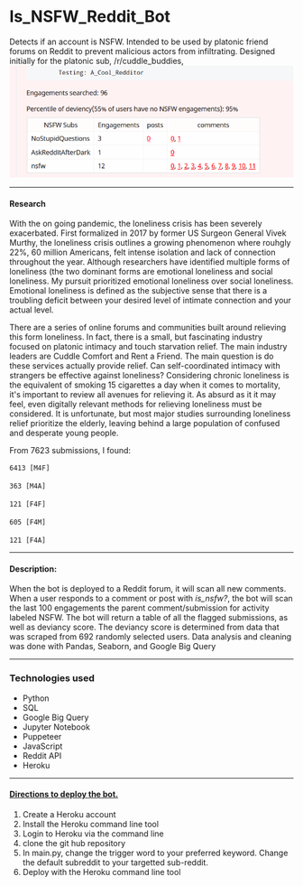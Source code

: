 # Is_NSFW_Reddit_Bot

Detects if an account is NSFW. Intended to be used by platonic friend forums on Reddit to prevent malicious actors from infiltrating. Designed initially for the platonic sub, /r/cuddle_buddies, 
<img src = "Readme-assets/demo.png" />

<hr />
<h4>Research</h4>
<p>
	With the on going pandemic, the loneliness crisis has been severely exacerbated. First formalized in 2017 by former US Surgeon General Vivek Murthy, the loneliness crisis outlines a growing phenomenon where rouhgly 22%, 60 million Americans, felt intense isolation and lack of connection throughout the year. Although researchers have identified multiple forms of loneliness (the two dominant forms are emotional loneliness and social loneliness. My pursuit prioritized emotional loneliness over social loneliness. Emotional loneliness is defined as the subjective sense that there is a troubling deficit between your desired level of intimate connection and your actual level. 
</p>
<p>
	There are a series of online forums and communities built around relieving this form loneliness. In fact, there is a small, but fascinating industry focused on platonic intimacy and touch starvation relief. The main industry leaders are Cuddle Comfort and Rent a Friend. The main question is do these services actually provide relief. Can self-coordinated intimacy with strangers be effective against loneliness? Considering chronic loneliness is the equivalent of smoking 15 cigarettes a day when it comes to mortality, it's important to review all avenues for relieving it. As absurd as it it may feel, even digitally relevant methods for relieving loneliness must be considered. It is unfortunate, but most major studies surrounding loneliness relief prioritize the elderly, leaving behind a large population of confused and desperate young people. 
</p>

<p>
	
</p>
<p>
	From 7623 submissions, I found:

    6413 [M4F]

    363 [M4A]

    121 [F4F]

    605 [F4M]

    121 [F4A]
</p>

<hr />
<h4>Description:</h4>
<p>When the bot is deployed to a Reddit forum, it will scan all new comments. When a user responds to a comment or post with <em>is_nsfw?</em>, the bot will scan the last 100 engagements the parent comment/submission for activity labeled NSFW. The bot will return a table of all the flagged submissions, as well as deviancy score. The deviancy score is determined from data that was scraped from 692 randomly selected users. Data analysis and cleaning was done with Pandas, Seaborn, and Google Big Query</p>

<hr />
<h3>Technologies used</h3>
<ul>
    <li>
        Python
    </li>
    <li>
        SQL
    </li>
    <li>
        Google Big Query
    </li>
    <li>
        Jupyter Notebook
    </li>
    <li>
        Puppeteer
    </li>
    <li>
        JavaScript
    </li>
    <li>
        Reddit API
    </li>
    <li>
        Heroku
    </li>
</ul>
<hr />
<h4><a href = "https://medium.com/@bbrenng1/create-your-first-reddit-bot-with-python-and-heroku-e75d7af3026f">Directions to deploy the bot.</a></h4>
<ol>
	<li>
		Create a Heroku account
	</li>
	<li>
		Install the Heroku command line tool
	</li>
	<li>
		Login to Heroku via the command line
	</li>
	<li>
		clone the git hub repository
	</li>
	<li>
		In main.py, change the trigger word to your preferred keyword. Change the default subreddit to your targetted sub-reddit.
	</li>
	<li>
		Deploy with the Heroku command line tool
	</li>
</ol>
